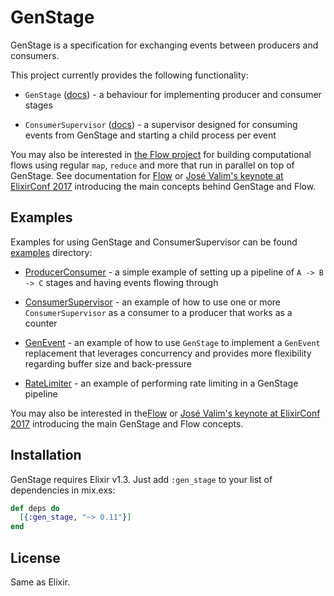 # GenStage

GenStage is a specification for exchanging events between producers and consumers.

This project currently provides the following functionality:

  * `GenStage` ([docs](https://hexdocs.pm/gen_stage/GenStage.html)) - a behaviour for implementing producer and consumer stages

  * `ConsumerSupervisor` ([docs](https://hexdocs.pm/gen_stage/ConsumerSupervisor.html)) - a supervisor designed for consuming events from GenStage and starting a child process per event

You may also be interested in [the Flow project](https://github.com/elixir-lang/flow) for building computational flows using regular `map`, `reduce` and more that run in parallel on top of GenStage. See documentation for [Flow](https://hexdocs.pm/flow) or [José Valim's keynote at ElixirConf 2017](https://youtu.be/srtMWzyqdp8?t=244) introducing the main concepts behind GenStage and Flow.

## Examples

Examples for using GenStage and ConsumerSupervisor can be found [examples](examples) directory:

  * [ProducerConsumer](examples/producer_consumer.exs) - a simple example of setting up a pipeline of `A -> B -> C` stages and having events flowing through

  * [ConsumerSupervisor](examples/consumer_supervisor.exs) - an example of how to use one or more `ConsumerSupervisor` as a consumer to a producer that works as a counter

  * [GenEvent](examples/gen_event.exs) - an example of how to use `GenStage` to implement a `GenEvent` replacement that leverages concurrency and provides more flexibility regarding buffer size and back-pressure

  * [RateLimiter](examples/rate_limiter.exs) - an example of performing rate limiting in a GenStage pipeline

You may also be interested in the[Flow](https://hexdocs.pm/flow) or [José Valim's keynote at ElixirConf 2017](https://youtu.be/srtMWzyqdp8?t=244) introducing the main GenStage and Flow concepts.

## Installation

GenStage requires Elixir v1.3. Just add `:gen_stage` to your list of dependencies in mix.exs:

```elixir
def deps do
  [{:gen_stage, "~> 0.11"}]
end
```

## License

Same as Elixir.

